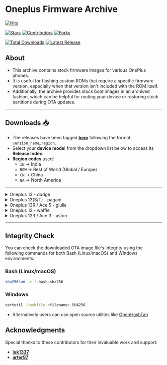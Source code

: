 # Oneplus Firmware Archive

[![Hits](https://hitscounter.dev/api/hit?url=https%3A%2F%2Fgithub.com%2Fspike0en%2Foplus_firmware_archive&label=Hits&icon=github&color=%23b02a37&labelColor=2E2E3F)](https://github.com/spike0en/oplus_firmware_archive)

[![Stars](https://img.shields.io/github/stars/spike0en/oplus_firmware_archive?label=Stars&logo=github&logoColor=white&color=fb481f&labelColor=2E2E3F&style=flat)](https://github.com/spike0en/oplus_firmware_archive/stargazers)
[![Contributors](https://img.shields.io/github/contributors/spike0en/oplus_firmware_archive?label=Contributors&logo=github&logoColor=white&color=2b2a7b&labelColor=2E2E3F&style=flat)](https://github.com/spike0en/oplus_firmware_archive/graphs/contributors)
[![Forks](https://img.shields.io/github/forks/spike0en/oplus_firmware_archive?label=Forks&logo=github&logoColor=white&color=eeb705&labelColor=2E2E3F&style=flat)](https://github.com/spike0en/oplus_firmware_archive/network/members)

[![Total Downloads](https://img.shields.io/github/downloads/spike0en/oplus_firmware_archive/total?label=Downloads&logo=github&logoColor=white&color=9E9D10&labelColor=2E2E3F&style=flat)](https://github.com/spike0en/oplus_firmware_archive/releases)
[![Latest Release](https://img.shields.io/github/release/spike0en/oplus_firmware_archive?label=Latest&logo=git&logoColor=white&color=18673F&labelColor=2E2E3F&style=flat)](https://github.com/spike0en/oplus_firmware_archive/releases/latest)

## About 

- This archive contains stock firmware images for various OnePlus phones.
- It is useful for flashing custom ROMs that require a specific firmware version, especially when that version isn't included with the ROM itself.
- Additionally, the archive provides stock boot images in an archived fashion, which can be helpful for rooting your device or restoring stock partitions during OTA updates.

---

## Downloads 📥

- The releases have been tagged [**here**](https://github.com/spike0en/oplus_firmware_archive/releases) following the format: `version_name`_`region`.
- Select your **device model** from the dropdown list below to access its **Release Index**.
- **Region codes** used:
  - `IN` → India  
  - `ROW` → Rest of World (Global / Europe)  
  - `CN` → China  
  - `NA` → North America

---

<details>
  <summary>Oneplus 13 - dodge</summary>

<br>

| Model ID   | Region | Releases |
|------------|--------|----------|
| CPH2649    | IN     | [View](https://github.com/spike0en/oneplus_archive/releases?q=CPH2649&expanded=true) |
| CPH2653    | ROW    | [View](https://github.com/spike0en/oneplus_archive/releases?q=CPH2653&expanded=true) |
| CPH2655    | NA     | [View](https://github.com/spike0en/oneplus_archive/releases?q=CPH2655&expanded=true) |
| PJZ110     | CN     | [View](https://github.com/spike0en/oneplus_archive/releases?q=PJZ110&expanded=true)  |

</details>

<details>
  <summary>Oneplus 13(S/T) - pagani</summary>

<br>

| Model ID   | Region | Releases |
|------------|--------|----------|
| CPH2723    | ROW    | [View](https://github.com/spike0en/oneplus_archive/releases?q=CPH2723&expanded=true) |
| PKX110     | CN     | [View](https://github.com/spike0en/oneplus_archive/releases?q=PKX110&expanded=true)  |

</details>

<details>
  <summary>Oneplus 13R / Ace 5 - giulia</summary>

<br>

| Model ID   | Region | Releases |
|------------|--------|----------|
| CPH2691    | IN     | [View](https://github.com/spike0en/oneplus_archive/releases?q=CPH2691&expanded=true) |
| CPH2645    | ROW    | [View](https://github.com/spike0en/oneplus_archive/releases?q=CPH2645&expanded=true) |
| CPH2647    | NA     | [View](https://github.com/spike0en/oneplus_archive/releases?q=CPH2647&expanded=true) |
| PKG110     | CN     | [View](https://github.com/spike0en/oneplus_archive/releases?q=PKG110&expanded=true)  |

</details>

<details>
  <summary>Oneplus 12 - waffle</summary>

<br>

| Model ID   | Region | Releases |
|------------|--------|----------|
| CPH2573    | IN     | [View](https://github.com/spike0en/oneplus_archive/releases?q=CPH2573&expanded=true) |
| CPH2581    | ROW    | [View](https://github.com/spike0en/oneplus_archive/releases?q=CPH2581&expanded=true) |
| CPH2583    | NA     | [View](https://github.com/spike0en/oneplus_archive/releases?q=CPH2583&expanded=true) |
| PJD110     | CN     | [View](https://github.com/spike0en/oneplus_archive/releases?q=PJD110&expanded=true)  |

</details>

<details>
  <summary>Oneplus 12R / Ace 3 - aston</summary>

<br>

| Model ID   | Region | Releases |
|------------|--------|----------|
| CPH2585    | IN     | [View](https://github.com/spike0en/oneplus_archive/releases?q=CPH2585&expanded=true) |
| CPH2609    | ROW    | [View](https://github.com/spike0en/oneplus_archive/releases?q=CPH2609&expanded=true) |
| CPH2611    | NA     | [View](https://github.com/spike0en/oneplus_archive/releases?q=CPH2611&expanded=true) |
| PJE110     | CN     | [View](https://github.com/spike0en/oneplus_archive/releases?q=PJE110&expanded=true)  |

</details>

---

## Integrity Check

You can check the downloaded OTA image file's integrity using the following commands for both Bash (Linux/macOS) and Windows environments:

### Bash (Linux/macOS)

```bash
sha256sum -c *-hash.sha256
```

### Windows

```bash
certutil -hashfile <filename> SHA256
```
- Alternatively users can use open source utilites like [OpenHashTab](https://github.com/namazso/OpenHashTab)


## Acknowledgments

Special thanks to these contributors for their invaluable work and support:
- **[luk1337](https://github.com/luk1337/oplus_archive)**
- **[arter97](https://github.com/arter97/nothing_archive)**
